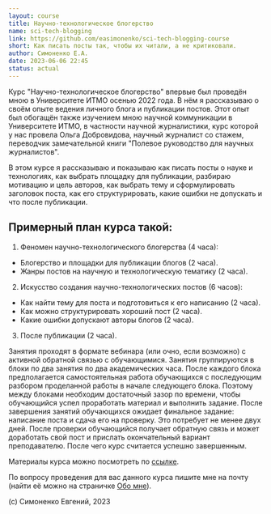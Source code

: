 ```yaml
---
layout: course
title: Научно-технологическое блогерство
name: sci-tech-blogging
link: https://github.com/easimonenko/sci-tech-blogging-course
short: Как писать посты так, чтобы их читали, а не критиковали.
author: Симоненко Е.А.
date: 2023-06-06 22:45
status: actual
---
```


Курс "Научно-технологическое блогерство" впервые был проведён мною
в Университете ИТМО осенью 2022 года. В нём я рассказываю о своём опыте ведения
личного блога и публикации постов. Этот опыт был обогащён также изучением мною
научной коммуникации в Университете ИТМО, в частности научной журналистики, курс
которой у нас провела Ольга Добровидова, научный журналист со стажем, переводчик
замечательной книги "Полевое руководство для научных журналистов".

В этом курсе я рассказываю и показываю как писать посты о науке и технологиях,
как выбрать площадку для публикации, разбираю мотивацию и цель авторов, как
выбрать тему и сформулировать заголовок поста, как его структурировать, какие
ошибки не допускать и что после публикации.

## Примерный план курса такой:

1. Феномен научно-технологического блогерства (4 часа):
  - Блогерство и площадки для публикации блогов (2 часа).
  - Жанры постов на научную и технологическую тематику (2 часа).
2. Искусство создания научно-технологических постов (6 часов):
  - Как найти тему для поста и подготовиться к его написанию (2 часа).
  - Как можно структурировать хороший пост (2 часа).
  - Какие ошибки допускают авторы блогов (2 часа).
3. После публикации (2 часа).

Занятия проходят в формате вебинара (или очно, если возможно) с активной
обратной связью с обучающимися. Занятия группируются в блоки по два занятия
по два академических часа. После каждого блока предполагается самостоятельная
работа обучающихся с последующим разбором проделанной работы в начале следующего
блока. Поэтому между блоками необходим достаточный зазор по времени, чтобы
обучающийся успел проработать материал и выполнить задание. После завершения
занятий обучающихся ожидает финальное задание: написание поста и сдача его на
проверку. Это потребует не менее двух дней. После проверки обучающийся получает
обратную связь и может доработать свой пост и прислать окончательный вариант
преподавателю. После чего курс считается успешно завершенным.

Материалы курса можно посмотреть по [ссылке]({{page.link}}).

По вопросу проведения для вас данного курса пишите мне на почту (найти её можно
на страничке [Обо мне](/about)).

(c) Симоненко Евгений, 2023
